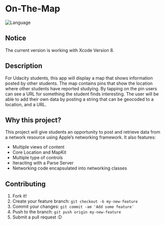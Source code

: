 # On-The-Map

![Language](https://img.shields.io/badge/language-Swift%203-orange.svg)

## Notice
The current version is working with Xcode Version 8.

## Description
For Udacity students, this app will display a map that shows information posted by other students. 
The map contains pins that show the location where other students have reported studying. 
By tapping on the pin users can see a URL for something the student finds interesting. 
The user will be able to add their own data by posting a string that can be geocoded to a location, and a URL.

## Why this project?
This project will give students an opportunity to post and retrieve data from a network resource using Apple’s networking framework. It also features:

* Multiple views of content
* Core Location and MapKit
* Multiple type of controls
* Iteracting with a Parse Server
* Networking code encapsulated into networking classes

## Contributing

1. Fork it!
2. Create your feature branch: `git checkout -b my-new-feature`
3. Commit your changes: `git commit -am 'Add some feature'`
4. Push to the branch: `git push origin my-new-feature`
5. Submit a pull request :D
